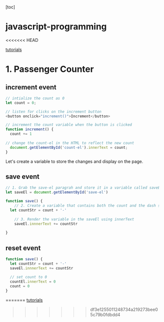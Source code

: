 [toc]

# javascript-programming
<<<<<<< HEAD

[tutorials](https://youtu.be/jS4aFq5-91M?si=lvUS6Moo5OxI8-xm)



# 1. Passenger Counter 



## increment event

```js
// intialize the count as 0
let count = 0;

// listen for clicks on the increment button
<button onclick="increment()">Increment</button>

// increment the count variable when the button is clicked
function increment() {
  count += 1
  
// change the count-el in the HTML to reflect the new count
  document.getElementById('count-el').innerText = count; 
}

```

Let's create a variable to store the changes and display on the page.

 

## save event

```js
// 1. Grab the save-el paragrah and store it in a variable called saveEl
let saveEl = document.getElementById('save-el')

function save() {
    // 2. Create a variable that contains both the count and the dash separator, i.e. "12 - "
  let countStr = count + '-'
  
    // 3. Render the variable in the saveEl using innerText
	saveEl.innnerText += countStr
  
}
```

 

## reset event

```js
function save() {
  let countStr = count + '-'
  saveEl.innnerText += countStr
  
  // set count to 0
  countEl.innerText = 0
  count = 0
}
```



=======
[tutorials](https://youtu.be/jS4aFq5-91M?si=5WyZdhvksAurCsbV)
>>>>>>> df3e1255011248734a219273bee05c79b0fdbdd4
